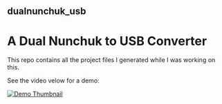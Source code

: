 ## dualnunchuk_usb

# A Dual Nunchuk to USB Converter

This repo contains all the project files I generated while I was working on this.

See the video velow for a demo:

[![Demo Thumbnail](https://img.youtube.com/vi/wJ1pXnbddeA/0.jpg)](https://www.youtube.com/watch?v=wJ1pXnbddeA)
